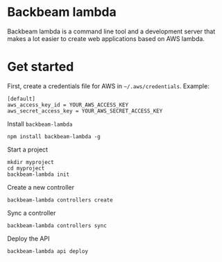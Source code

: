 # Backbeam lambda

Backbeam lambda is a command line tool and a development server that makes a lot easier to create web applications based on AWS lambda.

# Get started

First, create a credentials file for AWS in `~/.aws/credentials`. Example:

```
[default]
aws_access_key_id = YOUR_AWS_ACCESS_KEY
aws_secret_access_key = YOUR_AWS_SECRET_ACCESS_KEY
```

Install `backbeam-lambda`

```
npm install backbeam-lambda -g
```

Start a project

```
mkdir myproject
cd myproject
backbeam-lambda init
```

Create a new controller

```
backbeam-lambda controllers create
```

Sync a controller

```
backbeam-lambda controllers sync
```

Deploy the API

```
backbeam-lambda api deploy
```
